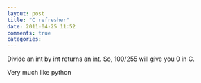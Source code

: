 ```yaml
---
layout: post
title: "C refresher"
date: 2011-04-25 11:52
comments: true
categories: 
---
```


Divide an int by int returns an int. So, 100/255 will give you 0 in C.


Very much like python

